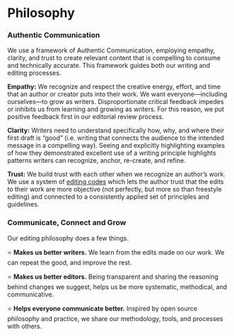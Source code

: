 # Philosophy

### Authentic Communication 

We use a framework of Authentic Communication, employing empathy, clarity, and trust to create relevant content that is compelling to consume and technically accurate. 
This framework guides both our writing and editing processes.

**Empathy:** We recognize and respect the creative energy, effort, and time that an author or creator puts into their work. We want everyone—including ourselves—to grow as 
writers. Disproportionate critical feedback impedes or inhibits us from learning and growing as writers. For this reason, we put positive feedback first in our editorial 
review process. 

**Clarity:** Writers need to understand specifically how, why, and where their first draft is “good” (i.e. writing that connects the audience to the intended message in a 
compelling way). Seeing and explicitly highlighting examples of how they demonstrated excellent use of a writing principle highlights patterns writers can recognize, anchor, 
re-create, and refine. 

**Trust:** We build trust with each other when we recognize an author’s work. We use a system of [editing codes](codes.md) which lets the author trust that the edits to their work are 
more objective (not perfectly, but more so than freestyle editing) and connected to a consistently applied set of principles and guidelines. 

### Communicate, Connect and Grow

Our editing philosophy does a few things.

:star: **Makes us better writers.** We learn from the edits made on our work. We can repeat the good, and improve the rest.

:star: **Makes us better editors.** Being transparent and sharing the reasoning behind changes we suggest, helps us be more systematic, methodical, and communicative.

:star: **Helps everyone communicate better.** Inspired by open source philosophy and practice, we share our methodology, tools, and processes with others. 
